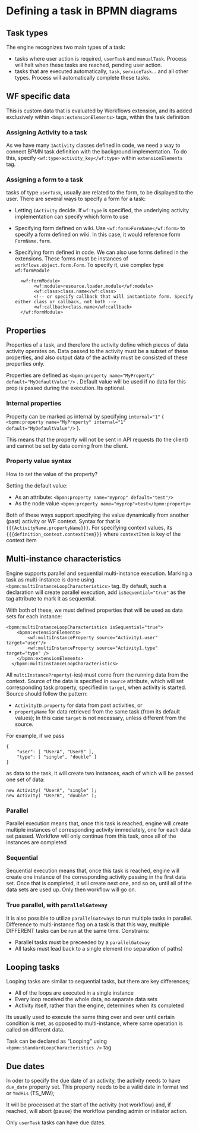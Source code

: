 # Defining a task in BPMN diagrams

## Task types
The engine recognizes two main types of a task:
- tasks where user action is required, `userTask` and `manualTask`. Process will halt when these tasks are reached, pending user action.
- tasks that are executed automatically, `task`, `serviceTask`... and all other types. Process will automatically complete these tasks.

## WF specific data
This is custom data that is evaluated by Workflows extension, and its added exclusively within `<bmpn:extensionElements>` tags, within the task definition

### Assigning Activity to a task
As we have many `IActivity` classes defined in code, we need a way to connect BPMN task definition with the background implementation.
To do this, specify `<wf:type>activity_key</wf:type>` within `extensionElements` tag.

### Assigning a form to a task
tasks of type `userTask`, usually are related to the form, to be displayed to the user. There are several ways to specify a form for a task:
- Letting `IActivity` decide. If `wf:type` is specified, the underlying activity implementation can specify which form to use
- Specifying form defined on wiki. Use `<wf:form>FormName</wf:form>` to specify a form defined on wiki. In this case, it would
reference form  `FormName.form`.
- Specifying form defined in code. We can also use forms defined in the extensions. These forms must be instances of
`workflows.object.form.Form`. To specify it, use complex type `wf:formModule`

		<wf:formModule>
			 <wf:module>resource.loader.module</wf:module>
  			 <wf:class>class.name</wf:class>
  			 <!-- or specify callback that will instantiate form. Specify either class or callback, not both -->
  			 <wf:callback>class.name</wf:callback>
	   	</wf:formModule>

## Properties
Properties of a task, and therefore the activity define which pieces of data activity operates on. Data passed to the activity
must be a subset of these properties, and also output data of the activity must be consisted of these properties only.

Properties are defined as `<bpmn:property name="MyProperty" default="MyDefaultValue"/>` . Default value will be used if no data for this prop
is passed during the execution. Its optional.

### Internal properties
Property can be marked as internal by specifying `internal="1"` ( `<bpmn:property name="MyProperty" internal="1" default="MyDefaultValue"/>` ).

This means that the property will not be sent in API requests (to the client) and cannot be set by data coming from the client.

### Property value syntax
How to set the value of the property?

Setting the default value:
- As an attribute: `<bpmn:property name="myprop" default="test"/>`
- As the node value `<bpmn:property name="myprop">test</bpmn:property>`

Both of these ways support specifying the value dynamically from another (past) activity or WF context.
Syntax for that is `{{{ActivityName.propertyName}}}`. For specifying context values, its `{{{definition_context.contextItem}}}` where `contextItem` is key of the context item

## Multi-instance characteristics
Engine supports parallel and sequential multi-instance execution. Marking a task as multi-instance is done using
`<bpmn:multiInstanceLoopCharacteristics>` tag.
By default, such a declaration will create parallel execution, add `isSequential="true"` as the tag attribute
to mark it as sequential.

With both of these, we must defined properties that will be used as data sets for each instance:

	<bpmn:multiInstanceLoopCharacteristics isSequential="true">
      	<bpmn:extensionElements>
      		<wf:multiInstanceProperty source="Activity1.user" target="user"/>
      		<wf:multiInstanceProperty source="Activity1.type" target="type" />
      	</bpmn:extensionElements>
      </bpmn:multiInstanceLoopCharacteristics>

All `multiInstanceProperty`(-ies) must come from the running data from the context.
Source of the data is specified in `source` attribute, which will set corresponding task property, specified in `target`, when activity is started.
Source should follow the pattern:
- `ActivityID.property` for data from past activities, or
- `propertyName` for data retrieved from the same task (from its default values); In this case `target` is not necessary, unless different from the source.

For example, if we pass

	{
		"user": [ "UserA", "UserB" ],
		"type": [ "single", "double" ]
	}

as data to the task, it will create two instances, each of which will be passed one set of data:

	new Activity( "UserA", "single" );
	new Activity( "UserB", "double" );


### Parallel
Parallel execution means that, once this task is reached, engine will create multiple instances of corresponding activity immediately, one for each data set passed.
Workflow will only continue from this task, once all of the instances are completed

### Sequential
Sequential execution means that, once this task is reached, engine will create one instance of the corresponding activity
passing in the first data set. Once that is completed, it will create next one, and so on, until all of the data sets are used up.
Only then workflow will go on.

### True parallel, with `parallelGateway`
It is also possible to utilize `parallelGateways` to run multiple tasks in parallel. Difference to multi-instance flag on a task
is that this way, multiple DIFFERENT tasks can be run at the same time.
Constrains:
- Parallel tasks must be preceeded by a `parallelGateway`
- All tasks must lead back to a single element (no separation of paths)

## Looping tasks
Looping tasks are similar to sequential tasks, but there are key differences;
- All of the loops are executed in a single instance
- Every loop received the whole data, no separate data sets
- Activity itself, rather than the engine, determines when its completed

Its usually used to execute the same thing over and over until certain condition is met, as opposed to multi-instance, where
same operation is called on different data.

Task can be declared as "Looping" using `<bpmn:standardLoopCharacteristics />` tag

## Due dates
In oder to specify the due date of an activity, the activity needs to have `due_date` property set.
This property needs to be a valid date in format `Ymd` or `YmdHis` (TS_MW);

It will be processed at the start of the activity (not workflow) and, if reached, will abort (pause) the workflow pending
admin or initiator action.

Only `userTask` tasks can have due dates.
